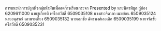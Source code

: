 การแนะนำการปลูกพืชกลุ่มน้ำมันเพื่อลดก๊าซเรือนกระจก
Presented by
นายพิตรพิบูล กู่ก้อง  6209611000
นายชูเกียรติ เครือสวัสดิ์ 6509035108
นางสาวจิดาภา เมฆอ่อน 6509035124
นายอนุสรณ์ เลาพระเกี้ยง 6509035132
นายเอกชัย ฉัตรพงศ์เลอเลิศ 6509035199
นายจรัลชัย ศรีสวัสดิ์ 6509035231
